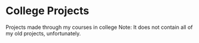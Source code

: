 # College Projects
Projects made through my courses in college
Note: It does not contain all of my old projects, unfortunately.
